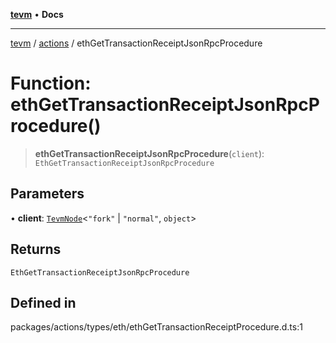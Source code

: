 [**tevm**](../../README.md) • **Docs**

***

[tevm](../../modules.md) / [actions](../README.md) / ethGetTransactionReceiptJsonRpcProcedure

# Function: ethGetTransactionReceiptJsonRpcProcedure()

> **ethGetTransactionReceiptJsonRpcProcedure**(`client`): `EthGetTransactionReceiptJsonRpcProcedure`

## Parameters

• **client**: [`TevmNode`](../../index/type-aliases/TevmNode.md)\<`"fork"` \| `"normal"`, `object`\>

## Returns

`EthGetTransactionReceiptJsonRpcProcedure`

## Defined in

packages/actions/types/eth/ethGetTransactionReceiptProcedure.d.ts:1
